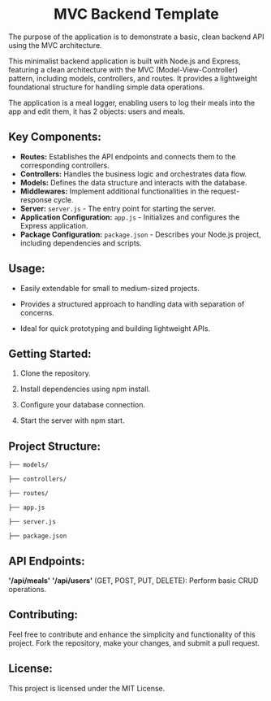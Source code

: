 <h1 align="center"><B> MVC Backend Template</B></h1> 
The purpose of the application is to demonstrate a basic, clean backend API using the MVC architecture.

This minimalist backend application is built with Node.js and Express, featuring a clean architecture with the MVC (Model-View-Controller) pattern, including models, controllers, and routes.
It provides a lightweight foundational structure for handling simple data operations.

The application is a meal logger, enabling users to log their meals into the app and edit them, it has 2 objects: users and meals.
<br>

<h2><B>Key Components:</B></h2> 

- **Routes:** Establishes the API endpoints and connects them to the corresponding controllers.
- **Controllers:** Handles the business logic and orchestrates data flow.
- **Models:** Defines the data structure and interacts with the database.
- **Middlewares:** Implement additional functionalities in the request-response cycle. </B>
- **Server:** `server.js` - The entry point for starting the server.
- **Application Configuration:** `app.js` - Initializes and configures the Express application.
- **Package Configuration:** `package.json` - Describes your Node.js project, including dependencies and scripts.

<h2><B>Usage:</B></h2> 

* Easily extendable for small to medium-sized projects.

* Provides a structured approach to handling data with separation of concerns.
  
* Ideal for quick prototyping and building lightweight APIs.

<h2><B>Getting Started:</B></h2> 

1. Clone the repository.

2. Install dependencies using npm install.
   
4. Configure your database connection.
   
6. Start the server with npm start.

<h2><B>Project Structure:</B></h2> 

`├── models/` <br>             
               
`├── controllers/`

`├── routes/`

`├── app.js`

`├── server.js`

`├── package.json` 

<h2><B>API Endpoints:</B></h2> 
<B>'/api/meals'</B> 
<B>'/api/users'</B>
(GET, POST, PUT, DELETE): Perform basic CRUD operations.

<h2><B>Contributing:</B></h2> 
Feel free to contribute and enhance the simplicity and functionality of this project. Fork the repository, make your changes, and submit a pull request.

<h2><B>License:</B></h2> 
This project is licensed under the MIT License.
